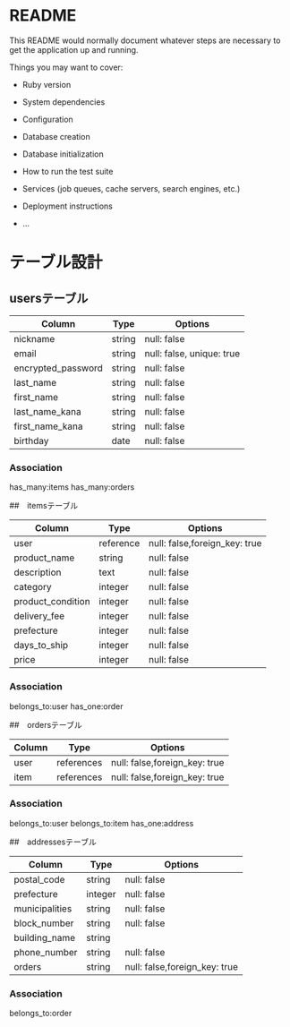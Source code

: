 # README

This README would normally document whatever steps are necessary to get the
application up and running.

Things you may want to cover:

* Ruby version

* System dependencies

* Configuration

* Database creation

* Database initialization

* How to run the test suite

* Services (job queues, cache servers, search engines, etc.)

* Deployment instructions

* ...

# テーブル設計

## usersテーブル

| Column                   | Type   | Options                   |
| ------------------       | ------ | -----------               |
| nickname                 | string | null: false               |
| email                    | string | null: false, unique: true |
| encrypted_password       | string | null: false               |
| last_name                | string | null: false               |
| first_name               | string | null: false               |
| last_name_kana           | string | null: false               |
| first_name_kana          | string | null: false               |
| birthday                 | date   | null: false               |

### Association
has_many:items
has_many:orders

##　itemsテーブル

| Column                | Type       | Options                        |
| ------------------    | ------     | -----------                    |
| user                  | reference  | null: false,foreign_key: true  |
| product_name          | string     | null: false                    |
| description           | text       | null: false                    |
| category              | integer    | null: false                    |
| product_condition     | integer    | null: false                    |
| delivery_fee          | integer    | null: false                    |
| prefecture            | integer    | null: false                    |
| days_to_ship          | integer    | null: false                    |
| price                 | integer    | null: false                    |

### Association
belongs_to:user
has_one:order

##　ordersテーブル

| Column                | Type       | Options                        |
| ------------------    | ------     | -----------                    |
| user                  | references | null: false,foreign_key: true  |
| item                  | references | null: false,foreign_key: true  |

### Association
belongs_to:user
belongs_to:item
has_one:address

##　addressesテーブル

| Column                | Type       | Options                        |
| ------------------    | ------     | -----------                    |
| postal_code           | string     | null: false                    |
| prefecture            | integer    | null: false                    |
| municipalities        | string     | null: false                    |
| block_number          | string     | null: false                    |
| building_name         | string     |                                |
| phone_number          | string     | null: false                    |
| orders                | string     | null: false,foreign_key: true  |

### Association
belongs_to:order